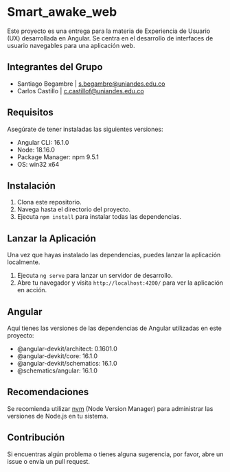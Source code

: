 # Smart_awake_web

Este proyecto es una entrega para la materia de Experiencia de Usuario (UX) desarrollada en Angular. Se centra en el desarrollo de interfaces de usuario navegables para una aplicación web.

## Integrantes del Grupo

- Santiago Begambre | s.begambre@uniandes.edu.co
- Carlos Castillo | c.castillof@uniandes.edu.co

## Requisitos

Asegúrate de tener instaladas las siguientes versiones:

- Angular CLI: 16.1.0
- Node: 18.16.0
- Package Manager: npm 9.5.1
- OS: win32 x64

## Instalación

1. Clona este repositorio.
2. Navega hasta el directorio del proyecto.
3. Ejecuta `npm install` para instalar todas las dependencias.

## Lanzar la Aplicación

Una vez que hayas instalado las dependencias, puedes lanzar la aplicación localmente.

1. Ejecuta `ng serve` para lanzar un servidor de desarrollo.
2. Abre tu navegador y visita `http://localhost:4200/` para ver la aplicación en acción.

## Angular

Aquí tienes las versiones de las dependencias de Angular utilizadas en este proyecto:

- @angular-devkit/architect: 0.1601.0
- @angular-devkit/core: 16.1.0
- @angular-devkit/schematics: 16.1.0
- @schematics/angular: 16.1.0

## Recomendaciones

Se recomienda utilizar [nvm](https://github.com/nvm-sh/nvm) (Node Version Manager) para administrar las versiones de Node.js en tu sistema.

## Contribución

Si encuentras algún problema o tienes alguna sugerencia, por favor, abre un issue o envía un pull request.


